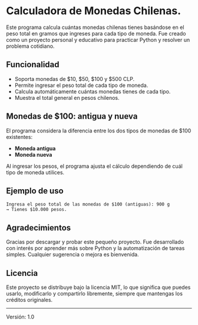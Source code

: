 # Calculadora de Monedas Chilenas.

Este programa calcula cuántas monedas chilenas tienes basándose en el peso total en gramos que ingreses para cada tipo de moneda.
Fue creado como un proyecto personal y educativo para practicar Python y resolver un problema cotidiano.

## Funcionalidad

* Soporta monedas de $10, $50, $100 y $500 CLP.
* Permite ingresar el peso total de cada tipo de moneda.
* Calcula automáticamente cuántas monedas tienes de cada tipo.
* Muestra el total general en pesos chilenos.

## Monedas de $100: antigua y nueva

El programa considera la diferencia entre los dos tipos de monedas de $100 existentes:

* **Moneda antigua**
* **Moneda nueva**

Al ingresar los pesos, el programa ajusta el cálculo dependiendo de cuál tipo de moneda utilices.

## Ejemplo de uso

```
Ingresa el peso total de las monedas de $100 (antiguas): 900 g
→ Tienes $10.000 pesos. 
```

## Agradecimientos

Gracias por descargar y probar este pequeño proyecto.
Fue desarrollado con interés por aprender más sobre Python y la automatización de tareas simples.
Cualquier sugerencia o mejora es bienvenida.

## Licencia

Este proyecto se distribuye bajo la licencia MIT, lo que significa que puedes usarlo, modificarlo y compartirlo libremente, siempre que mantengas los créditos originales.

---


Versión: 1.0
